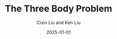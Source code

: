---
title: The Three Body Problem
book: three-body-problem
author: Cixin Liu and Ken Liu
kindle: false
spoilers: false
date: 2025-01-01
---